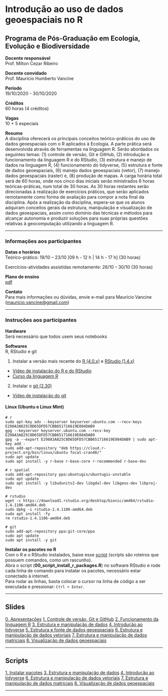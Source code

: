 # Introdução ao uso de dados geoespaciais no R

## Programa de Pós-Graduação em Ecologia, Evolução e Biodiversidade

**Docente responsável** <br>
Prof. Milton Cezar Ribeiro

**Docente convidado** <br>
Prof. Maurício Humberto Vancine

**Período** <br>
19/10/2020 - 30/10/2020

**Créditos** <br>
60 horas (4 créditos)

**Vagas** <br>
10 + 5 especiais

**Resumo** <br>
A disciplina oferecerá os principais conceitos teórico-práticos do uso de dados geoespaciais com o R aplicados à Ecologia. A parte prática será desenvolvida através de ferramentas na linguagem R. Serão abordados os seguintes temas: (1) controle de versão, Git e GitHub, (2) introdução e funcionamento da linguagem R e do RStudio, (3) estrutura e manejo de dados na linguagem R, (4) funcionamento do tidyverse, (5) estrutura e fonte de dados geoespaciais, (6) manejo dados geoespaciais (vetor), (7) manejo dados geoespaciais (raster) e, (8) produção de mapas. A carga horária total será de 60 horas, onde nos cinco dias iniciais serão ministrados 6 horas teóricas-práticas, num total de 30 horas. As 30 horas restantes serão direcionadas à realização de exercícios práticos, que serão aplicados remotamente como forma de avaliação para compor a nota final da disciplina. Após a realização da disciplina, espera-se que os alunos adquiram conceitos gerais da estrutura, manipulação e visualização de dados geoespaciais, assim como domínio das técnicas e métodos para alcançar autonomia e produzir soluções para suas próprias questões relativas à geocomputação utilizando a linguagem R.

---

### Informações aos participantes

**Datas e horários** <br>
Teórico-prático: 19/10 – 23/10 [09 h - 12 h | 14 h - 17 h] (30 horas)

Exercícios-atividades assistidas remotamente: 26/10 – 30/10 (30 horas)

**Plano de ensino** <br> 
[pdf](https://github.com/mauriciovancine/disciplina-analise-geoespacial-r/blob/master/00_plano_ensino/plano_ensino_analise_geoespacial_r.pdf)

**Contato** <br>
Para mais informações ou dúvidas, envie e-mail para Maurício Vancine (mauricio.vancine@gmail.com)

---

### Instruções aos participantes

**Hardware** <br>
Será necessário que todos usem seus notebooks

**Softwares**<br>
R, RStudio e git <br>

1. Instalar a versão mais recente do [R (4.0.x)](https://www.r-project.org) e [RStudio (1.4.x)](https://www.rstudio.com)
- [Vídeo de instalação do R e do RStudio](https://youtu.be/l1bWvZMNMCM)
- [Curso da linguagem R](https://www.youtube.com/playlist?list=PLucm8g_ezqNq0RMHvzZ8M32xhopFhmsr6)

   

2. Instalar o [git (2.30)](https://git-scm.com/downloads)
- [Vídeo de instalação do git](https://youtu.be/QSfHNEiBd2k)

#### Linux (Ubuntu e Linux Mint)

```
# r
sudo apt-key adv --keyserver keyserver.ubuntu.com --recv-keys E298A3A825C0D65DFD57CBB651716619E084DAB9
gpg --keyserver keyserver.ubuntu.com --recv-key E298A3A825C0D65DFD57CBB651716619E084DAB9
gpg -a --export E298A3A825C0D65DFD57CBB651716619E084DAB9 | sudo apt-key add -
sudo add-apt-repository "deb https://cloud.r-project.org/bin/linux/ubuntu focal-cran40/"
sudo apt update
sudo apt install -y r-base r-base-core r-recommended r-base-dev

# r spatial
sudo add-apt-repository ppa:ubuntugis/ubuntugis-unstable
sudo apt update
sudo apt install -y libudunits2-dev libgdal-dev libgeos-dev libproj-dev

# rstudio
wget -c https://download1.rstudio.org/desktop/bionic/amd64/rstudio-1.4.1106-amd64.deb
sudo dpkg -i rstudio-1.4.1106-amd64.deb
sudo apt install -fy
rm rstudio-1.4.1106-amd64.deb

# git
sudo add-apt-repository ppa:git-core/ppa 
sudo apt update
sudo apt install -y git

```

**Instalar os pacotes no R** <br>
Com o R e o RStudio instalados, baixe esse [script](https://github.com/mauriciovancine/disciplina-analise-geoespacial-r/blob/master/02_scripts/00_script_install_packages.R) (scripts são roteiros que possuem comandos, como um rascunho). <br>
Abra o script (**00_script_install_r_packages.R**) no software RStudio e rode cada linha de comando para instalar os pacotes, necessário estar conectado à internet. <br>
Para rodar as linhas, basta colocar o cursor na linha de código a ser executada e pressionar: `Ctrl + Enter`.


---

## Slides

[0. Apresentações](https://github.com/mauriciovancine/course-geospatial-data-r/01_aulas/00_pres_intro_geocomp_r.html)
[1. Controle de versão, Git e GitHub](https://github.com/mauriciovancine/course-geospatial-data-r/01_aulas/01_pres_intro_geocomp_r.html)
[2. Funcionamento da linguagem R](https://github.com/mauriciovancine/course-geospatial-data-r/01_aulas/02_pres_intro_geocomp_r.html)
[3. Estrutura e manipulação de dados](https://github.com/mauriciovancine/course-geospatial-data-r/01_aulas/03_pres_intro_geocomp_r.html)
[4. Introdução ao tidyverse](https://github.com/mauriciovancine/course-geospatial-data-r/01_aulas/04_pres_intro_geocomp_r.html)
[5. Estrutura e fonte de dados geoespaciais](https://github.com/mauriciovancine/course-geospatial-data-r/01_aulas/05_pres_intro_geocomp_r.html)
[6. Estrutura e manipulação de dados vetoriais](https://github.com/mauriciovancine/course-geospatial-data-r/01_aulas/06_pres_intro_geocomp_r.html)
[7. Estrutura e manipulação de dados matriciais](https://github.com/mauriciovancine/course-geospatial-data-r/01_aulas/07_pres_intro_geocomp_r.html)
[8. Visualização de dados geoespaciais](https://github.com/mauriciovancine/course-geospatial-data-r/01_aulas/08_pres_intro_geocomp_r.html)

---

## Scripts

[1. Instalar pacotes](https://github.com/mauriciovancine/course-geospatial-data-r/blob/master/02_scripts/00_script_install_packages.R)
[3. Estrutura e manipulação de dados](https://github.com/mauriciovancine/course-geospatial-data-r/blob/master/02_scripts/03_script_intro_geocomp_r.R)
[4. Introdução ao tidyverse](https://github.com/mauriciovancine/course-geospatial-data-r/blob/master/02_scripts/04_script_intro_geocomp_r.R)
[6. Estrutura e manipulação de dados vetoriais](https://github.com/mauriciovancine/course-geospatial-data-r/blob/master/02_scripts/06_script_intro_geocomp_r.R)
[7. Estrutura e manipulação de dados matriciais](https://github.com/mauriciovancine/course-geospatial-data-r/blob/master/02_scripts/07_script_intro_geocomp_r.R)
[8. Visualização de dados geoespaciais](https://github.com/mauriciovancine/course-geospatial-data-r/blob/master/02_scripts/08_script_intro_geocomp_r.R)

---
